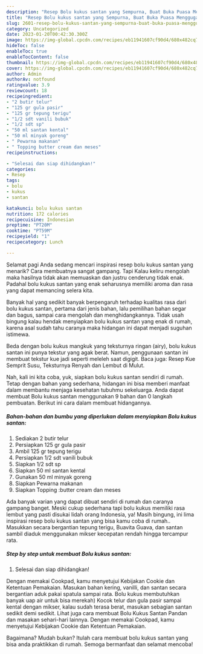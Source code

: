 ```yaml
---
description: "Resep Bolu kukus santan yang Sempurna, Buat Buka Puasa Menggugah Selera"
title: "Resep Bolu kukus santan yang Sempurna, Buat Buka Puasa Menggugah Selera"
slug: 2601-resep-bolu-kukus-santan-yang-sempurna-buat-buka-puasa-menggugah-selera
category: Uncategorized
date: 2023-01-20T00:42:30.300Z
image: https://img-global.cpcdn.com/recipes/eb11941607cf90d4/680x482cq70/bolu-kukus-santan-foto-resep-utama.jpg
hideToc: false
enableToc: true
enableTocContent: false
thumbnail: https://img-global.cpcdn.com/recipes/eb11941607cf90d4/680x482cq70/bolu-kukus-santan-foto-resep-utama.jpg
cover: https://img-global.cpcdn.com/recipes/eb11941607cf90d4/680x482cq70/bolu-kukus-santan-foto-resep-utama.jpg
author: Admin
authorAv: notfound
ratingvalue: 3.9
reviewcount: 18
recipeingredient:
- "2 butir telur"
- "125 gr gula pasir"
- "125 gr tepung terigu"
- "1/2 sdt vanili bubuk"
- "1/2 sdt sp"
- "50 ml santan kental"
- "50 ml minyak goreng"
- " Pewarna makanan"
- " Topping butter cream dan meses"
recipeinstructions:

- "Selesai dan siap dihidangkan!"
categories:
- Resep
tags:
- bolu
- kukus
- santan

katakunci: bolu kukus santan 
nutrition: 172 calories
recipecuisine: Indonesian
preptime: "PT20M"
cooktime: "PT59M"
recipeyield: "1"
recipecategory: Lunch

---
```



Selamat pagi Anda sedang mencari inspirasi resep bolu kukus santan yang menarik? Cara membuatnya sangat gampang. Tapi Kalau keliru mengolah maka hasilnya tidak akan memuaskan dan justru cenderung tidak enak. Padahal bolu kukus santan yang enak seharusnya memiliki aroma dan rasa yang dapat memancing selera kita.


Banyak hal yang sedikit banyak berpengaruh terhadap kualitas rasa dari bolu kukus santan, pertama dari jenis bahan, lalu pemilihan bahan segar dan bagus, sampai cara mengolah dan menghidangkannya. Tidak usah bingung kalau hendak menyiapkan bolu kukus santan yang enak di rumah, karena asal sudah tahu caranya maka hidangan ini dapat menjadi suguhan istimewa.

Beda dengan bolu kukus mangkuk yang teksturnya ringan (airy), bolu kukus santan ini punya tekstur yang agak berat. Namun, penggunaan santan ini membuat tekstur kue jadi seperti meleleh saat digigit. Baca juga: Resep Kue Semprit Susu, Teksturnya Renyah dan Lembut di Mulut.


Nah, kali ini kita coba, yuk, siapkan bolu kukus santan sendiri di rumah. Tetap dengan bahan yang sederhana, hidangan ini bisa memberi manfaat dalam membantu menjaga kesehatan tubuhmu sekeluarga. Anda dapat membuat Bolu kukus santan menggunakan 9 bahan dan 0 langkah pembuatan. Berikut ini cara dalam membuat hidangannya.

<!--inarticleads1-->

##### Bahan-bahan dan bumbu yang diperlukan dalam menyiapkan Bolu kukus santan:

1. Sediakan 2 butir telur
1. Persiapkan 125 gr gula pasir
1. Ambil 125 gr tepung terigu
1. Persiapkan 1/2 sdt vanili bubuk
1. Siapkan 1/2 sdt sp
1. Siapkan 50 ml santan kental
1. Gunakan 50 ml minyak goreng
1. Siapkan  Pewarna makanan
1. Siapkan  Topping :butter cream dan meses


Ada banyak varian yang dapat dibuat sendiri di rumah dan caranya gampang banget. Meski cukup sederhana tapi bolu kukus memiliki rasa lembut yang pasti disukai lidah orang Indonesia, ya! Masih bingung, ini lima inspirasi resep bolu kukus santan yang bisa kamu coba di rumah.. Masukkan secara bergantian tepung terigu, Buavita Guava, dan santan sambil diaduk menggunakan mikser kecepatan rendah hingga tercampur rata. 

<!--inarticleads2-->

##### Step by step untuk membuat Bolu kukus santan:


1. Selesai dan siap dihidangkan!

Dengan memakai Cookpad, kamu menyetujui Kebijakan Cookie dan Ketentuan Pemakaian. Masukan bahan kering, vanilli, dan santan secara bergantian aduk pakai spatula sampai rata. Bolu kukus membutuhkan banyak uap air untuk bisa merekah) Kocok telur dan gula pasir sampai kental dengan mikser, kalau sudah terasa berat, masukan sebagian santan sedikit demi sedikit. Lihat juga cara membuat Bolu Kukus Santan Pandan dan masakan sehari-hari lainnya. Dengan memakai Cookpad, kamu menyetujui Kebijakan Cookie dan Ketentuan Pemakaian. 

Bagaimana? Mudah bukan? Itulah cara membuat bolu kukus santan yang bisa anda praktikkan di rumah. Semoga bermanfaat dan selamat mencoba!

